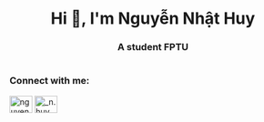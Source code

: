 <h1 align="center">Hi 👋, I'm Nguyễn Nhật Huy</h1>
<h3 align="center">A student FPTU</h3>
<img src"https://media.giphy.com/media/JZb27qeFflR782iT2m/giphy.gif">

<h3 align="left">Connect with me:</h3>
<p align="left">
<a href="https://fb.com/nguyennhathuy.orit" target="blank"><img align="center" src="https://cdn.jsdelivr.net/npm/simple-icons@3.0.1/icons/facebook.svg" alt="nguyennhathuy.orit" height="30" width="40" /></a>
<a href="https://instagram.com/_n.huy.n_" target="blank"><img align="center" src="https://cdn.jsdelivr.net/npm/simple-icons@3.0.1/icons/instagram.svg" alt="_n.huy.n_" height="30" width="40" /></a>
</p>

